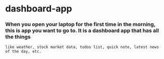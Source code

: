 # dashboard-app

### When you open your laptop for the first time in the morning, this is app you want to go to. It is a dashboard app that has all the things 
    like weather, stock market data, todos list, quick note, latest news of the day, etc. 
